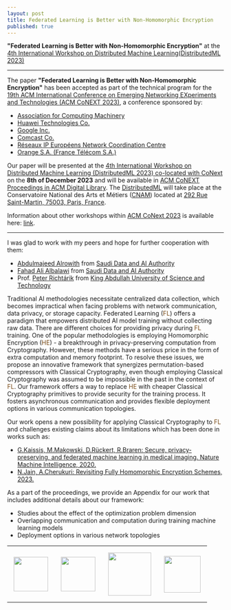 ```yaml
---
layout: post
title: Federated Learning is Better with Non-Homomorphic Encryption
published: true
---
```


**"Federated Learning is Better with Non-Homomorphic Encryption"** at the [4th International Workshop on Distributed Machine Learning(DistributedML 2023)](https://distributedml.org/)

---

The paper **"Federated Learning is Better with Non-Homomorphic Encryption"** has been accepted as part of the technical program for the [19th ACM International Conference on Emerging Networking EXperiments and Technologies (ACM CoNEXT 2023)](https://conferences2.sigcomm.org/co-next/2023/), a conference sponsored by:

* [Association for Computing Machinery](https://www.acm.org/)
* [Huawei Technologies Co.](https://huawei.com/)
* [Google Inc.](https://about.google/)
* [Comcast Co.](https://corporate.comcast.com/)
* [Réseaux IP Européens Network Coordination Centre](https://www.ripe.net/)
* [Orange S.A. (France Télécom S.A.)](https://www.orange.com/en)

Our paper will be presented at the [4th International Workshop on Distributed Machine Learning (DistributedML 2023) co-located with CoNext](https://distributedml.org/) on the **8th of December 2023** and will be available in [ACM CoNEXT Proceedings in ACM Digital Library](https://dl.acm.org/conference/conext/proceedings).
The [DistributedML](https://distributedml.org/) will take place at the Conservatoire National des Arts et Métiers ([CNAM](https://www.cnam.eu/)) located at [292 Rue Saint-Martin, 75003, Paris, France](https://maps.app.goo.gl/8x8HoPkcmPvDb9TZA).


Information about other workshops within [ACM CoNext 2023](https://conferences2.sigcomm.org/co-next/2023/) is available here: [link](https://conferences2.sigcomm.org/co-next/2023/#!/workshopatglance).

---

I was glad to work with my peers and hope for further cooperation with them:
* [Abdulmajeed Alrowith](https://www.linkedin.com/in/aalrowithi?originalSubdomain=sa) from [Saudi Data and AI Authority](https://sdaia.gov.sa/)
* [Fahad Ali Albalawi](https://www.linkedin.com/in/fahad-albalawi-49b55759/) from [Saudi Data and AI Authority](https://sdaia.gov.sa/)
* Prof. [Peter Richtárik](https://richtarik.org/) from [King Abdullah University of Science and Technology](https://www.kaust.edu.sa/)

Traditional AI methodologies necessitate centralized data collection, which becomes impractical when facing problems with network communication, data privacy, or storage capacity. 
Federated Learning (<span style="color:rgb(122,76,24)">FL</span>) offers a paradigm that empowers distributed AI model training without collecting raw data. There are different choices for providing privacy during <span style="color:rgb(122,76,24)">FL</span> training. One of the popular methodologies is employing Homomorphic Encryption (<span style="color:rgb(122,76,24)">HE</span>) - a breakthrough in privacy-preserving computation from Cryptography. However, these methods have a serious price in the form of extra computation and memory footprint.
To resolve these issues, we propose an innovative framework that synergizes permutation-based compressors with Classical Cryptography, even though employing Classical Cryptography was assumed to be impossible in the past in the context of <span style="color:rgb(122,76,24)">FL</span>.
Our framework offers a way to replace <span style="color:rgb(122,76,24)">HE</span> with cheaper Classical Cryptography primitives to provide security for the training process. It fosters asynchronous communication and provides flexible deployment options in various communication topologies.

Our work opens a new possibility for applying Classical Cryptography to <span style="color:rgb(122,76,24)">FL</span> and challenges existing claims about its limitations which has been done in works such as:
* [G.Kaissis, M.Makowski, D.Rückert, R.Braren: Secure, privacy-preserving, and federated machine learning in medical imaging. Nature Machine Intelligence, 2020.](https://www.nature.com/articles/s42256-020-0186-1)
* [N.Jain, A.Cherukuri: Revisiting Fully Homomorphic Encryption Schemes, 2023.](https://arxiv.org/abs/2305.05904)

As a part of the proceedings, we provide an Appendix for our work that includes additional details about our framework:
* Studies about the effect of the optimization problem dimension
* Overlapping communication and computation during training machine learning models
* Deployment options in various network topologies

<table style="text-align:center;">
<tr>
<td style="padding:15px;text-align:center;vertical-align:middle;"> <img height="80px" src="https://burlachenkok.github.io/materials/clean-logo-white-background-small.png"/> </td>
<td style="padding:15px;text-align:center;vertical-align:middle;"> <img height="80px" src="https://burlachenkok.github.io/materials/SDAIA-Logo-2.svg"/> </td> 
<td style="padding:15px;text-align:center;vertical-align:middle;"> <img height="100px" src="https://burlachenkok.github.io/materials/KAUST-logo.svg"/> </td> 
<td style="padding:15px;text-align:center;vertical-align:middle;"> <img height="85px" src="https://burlachenkok.github.io/materials/acm-logo.svg"/> </td>
</tr>
</table>
